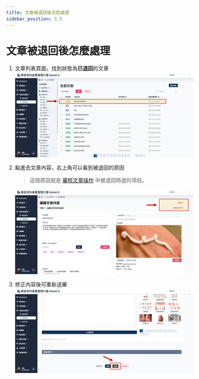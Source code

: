 ```yaml
---
title: 文章被退回後怎麼處理
sidebar_position: 3.5
---
```


# 文章被退回後怎麼處理

1. 文章列表頁面，找到狀態為**已退回**的文章
   ![退回文章操作](img/reject-article-02.png)

2. 點進去文章內容，右上角可以看到被退回的原因

    > 這個原因就是 [審核文章操作](./how-to-verify-article.md) 中被退回時選的項目。

    ![退回文章操作](img/reject-article-03.png)

3. 修正內容後可重新送審
   ![退回文章操作](img/reject-article-04.png)
